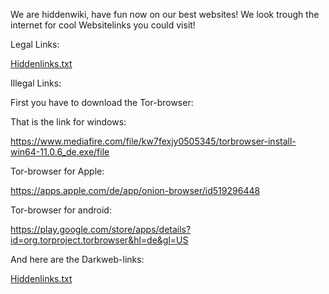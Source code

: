 We are hiddenwiki, have fun now on our best websites! We look trough the internet for cool Websitelinks you could visit!






Legal Links:

[Hiddenlinks.txt](https://github.com/Hiddenwiki76/Hiddenwiki76/files/8191598/Hiddenlinks.txt)







Illegal Links:

First you have to download the Tor-browser:

That is the link for windows:


https://www.mediafire.com/file/kw7fexjy0505345/torbrowser-install-win64-11.0.6_de.exe/file


Tor-browser for Apple:

https://apps.apple.com/de/app/onion-browser/id519296448


Tor-browser for android:

https://play.google.com/store/apps/details?id=org.torproject.torbrowser&hl=de&gl=US



And here are the Darkweb-links:

[Hiddenlinks.txt](https://github.com/Hiddenwiki76/Hiddenwiki76/files/8192263/Hiddenlinks.txt)










